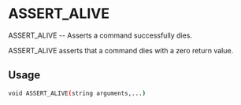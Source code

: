 # ASSERT_ALIVE
ASSERT_ALIVE -- Asserts a command successfully dies.

ASSERT_ALIVE asserts that a command dies with a zero return value.

## Usage
```sh
void ASSERT_ALIVE(string arguments,...)
```
